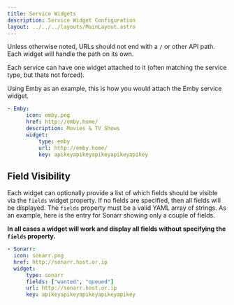 ```yaml
---
title: Service Widgets
description: Service Widget Configuration
layout: ../../../layouts/MainLayout.astro
---
```


Unless otherwise noted, URLs should not end with a `/` or other API path. Each widget will handle the path on its own.

Each service can have one widget attached to it (often matching the service type, but thats not forced).

Using Emby as an example, this is how you would attach the Emby service widget.

```yaml
- Emby:
      icon: emby.png
      href: http://emby.home/
      description: Movies & TV Shows
      widget:
          type: emby
          url: http://emby.home/
          key: apikeyapikeyapikeyapikeyapikey
```

## Field Visibility

Each widget can optionally provide a list of which fields should be visible via the `fields` widget property. If no fields are specified, then all fields will be displayed. The `fields` property must be a valid YAML array of strings. As an example, here is the entry for Sonarr showing only a couple of fields.

**In all cases a widget will work and display all fields without specifying the `fields` property.**

```yaml
- Sonarr:
  icon: sonarr.png
  href: http://sonarr.host.or.ip
  widget:
      type: sonarr
      fields: ["wanted", "queued"]
      url: http://sonarr.host.or.ip
      key: apikeyapikeyapikeyapikeyapikey
```
